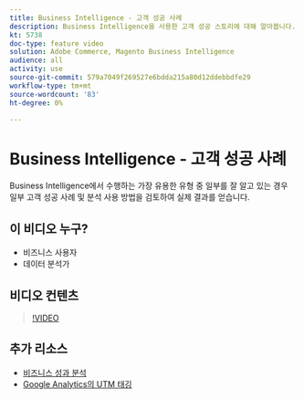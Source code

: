 ```yaml
---
title: Business Intelligence - 고객 성공 사례
description: Business Intelligence을 사용한 고객 성공 스토리에 대해 알아봅니다.
kt: 5738
doc-type: feature video
solution: Adobe Commerce, Magento Business Intelligence
audience: all
activity: use
source-git-commit: 579a7049f269527e6bdda215a80d12ddebbdfe29
workflow-type: tm+mt
source-wordcount: '83'
ht-degree: 0%

---
```



# Business Intelligence - 고객 성공 사례

Business Intelligence에서 수행하는 가장 유용한 유형 중 일부를 잘 알고 있는 경우 일부 고객 성공 사례 및 분석 사용 방법을 검토하여 실제 결과를 얻습니다.

## 이 비디오 누구?

- 비즈니스 사용자
- 데이터 분석가

## 비디오 컨텐츠

>[!VIDEO](https://video.tv.adobe.com/v/35992?quality=12&learn=on)

## 추가 리소스

- [비즈니스 성과 분석](https://docs.magento.com/mbi/data-analyst/analysis/bus-perf-analysis.html)
- [Google Analytics의 UTM 태깅](https://docs.magento.com/mbi/best-practices/utm-tagging-google.html)
